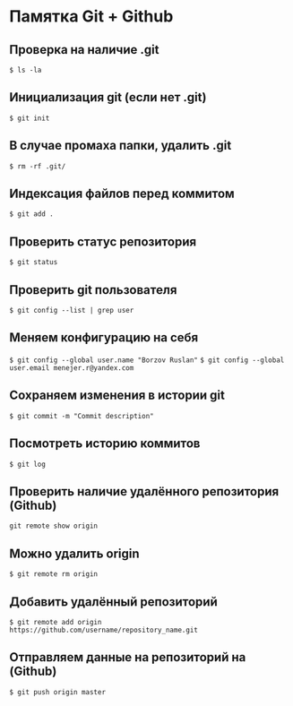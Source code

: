 # Памятка Git + Github

## Проверка на наличие .git

`$ ls -la`

## Инициализация git (если нет .git)

`$ git init`

## В случае промаха папки, удалить .git

`$ rm -rf .git/`

## Индексация файлов перед коммитом

`$ git add .`

## Проверить статус репозитория

`$ git status`

## Проверить git пользователя 

`$ git config --list | grep user`

## Меняем конфигурацию на себя

`$ git config --global user.name "Borzov Ruslan"`
`$ git config --global user.email menejer.r@yandex.com`


## Сохраняем изменения в истории git

`$ git commit -m "Commit description"`

## Посмотреть историю коммитов

`$ git log`

## Проверить наличие удалённого репозитория (Github)

`git remote show origin`

## Можно удалить origin

`$ git remote rm origin`

## Добавить удалённый репозиторий 

`$ git remote add origin https://github.com/username/repository_name.git`

## Отправляем данные на репозиторий на (Github)

`$ git push origin master`



